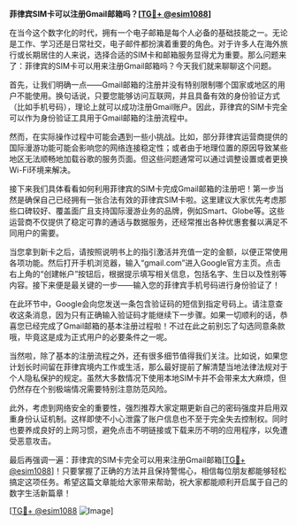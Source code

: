 **菲律宾SIM卡可以注册Gmail邮箱吗？[[TG💪+ @esim1088](https://t.me/s/esim1088)]**

在当今这个数字化的时代，拥有一个电子邮箱是每个人必备的基础技能之一。无论是工作、学习还是日常社交，电子邮件都扮演着重要的角色。对于许多人在海外旅行或长期居住的人来说，选择合适的SIM卡和邮箱服务显得尤为重要。那么问题来了：菲律宾的SIM卡可以用来注册Gmail邮箱吗？今天我们就来聊聊这个问题。

首先，让我们明确一点——Gmail邮箱的注册并没有特别限制哪个国家或地区的用户不能使用。换句话说，只要您能够访问互联网，并且具备有效的身份验证方式（比如手机号码），理论上就可以成功注册Gmail账户。因此，菲律宾的SIM卡完全可以作为身份验证工具用于Gmail邮箱的注册流程中。

然而，在实际操作过程中可能会遇到一些小挑战。比如，部分菲律宾运营商提供的国际漫游功能可能会影响您的网络连接稳定性；或者由于地理位置的原因导致某些地区无法顺畅地加载谷歌的服务页面。但这些问题通常可以通过调整设置或者更换Wi-Fi环境来解决。

接下来我们具体看看如何利用菲律宾的SIM卡完成Gmail邮箱的注册吧！第一步当然是确保自己已经拥有一张合法有效的菲律宾SIM卡啦。这里建议大家优先考虑那些口碑较好、覆盖面广且支持国际漫游业务的品牌，例如Smart、Globe等。这些运营商不仅提供了稳定可靠的通话与数据服务，还经常推出各种优惠套餐以满足不同用户的需要。

当您拿到新卡之后，请按照说明书上的指引激活并充值一定的金额，以便正常使用各项功能。然后打开手机浏览器，输入“gmail.com”进入Google官方主页。点击右上角的“创建帐户”按钮后，根据提示填写相关信息，包括名字、生日以及性别等内容。接下来便是最关键的一步——输入您的菲律宾手机号码进行身份验证了！

在此环节中，Google会向您发送一条包含验证码的短信到指定号码上。请注意查收这条消息，因为只有正确输入验证码才能继续下一步骤。如果一切顺利的话，恭喜您已经完成了Gmail邮箱的基本注册过程啦！不过在此之前别忘了勾选同意条款哦，毕竟这是成为正式用户的必要条件之一呢。

当然啦，除了基本的注册流程之外，还有很多细节值得我们关注。比如说，如果您计划长时间留在菲律宾境内工作或生活，那么最好提前了解清楚当地法律法规对于个人隐私保护的规定。虽然大多数情况下使用本地SIM卡并不会带来太大麻烦，但仍然存在个别极端情况需要特别注意防范风险。

此外，考虑到网络安全的重要性，强烈推荐大家定期更新自己的密码强度并启用双重身份认证机制。这样即使不小心泄露了账户信息也不至于完全失去控制权。同时也要养成良好的上网习惯，避免点击不明链接或下载来历不明的应用程序，以免遭受恶意攻击。

最后再强调一遍：菲律宾的SIM卡完全可以用来注册Gmail邮箱[[TG💪+ @esim1088](https://t.me/s/esim1088)]！只要掌握了正确的方法并且保持警惕心，相信每位朋友都能够轻松搞定这项任务。希望这篇文章能给大家带来帮助，祝大家都能顺利开启属于自己的数字生活新篇章！

[[TG💪+ @esim1088](https://t.me/s/esim1088) ![Image](https://i.postimg.cc/4NQfJmqS/Snipaste-2025-05-13-00-14-12.png)]